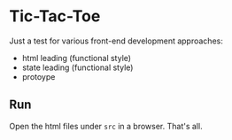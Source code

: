 # Tic-Tac-Toe

Just a test for various front-end development approaches:

 - html leading (functional style)
 - state leading (functional style)
 - protoype

## Run

Open the html files under `src` in a browser. That's all.
